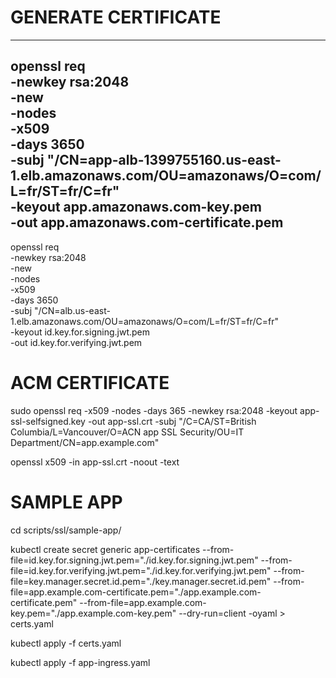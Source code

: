 # GENERATE CERTIFICATE 
---
openssl req \
-newkey rsa:2048 \
-new \
-nodes \
-x509 \
-days 3650 \
-subj "/CN=app-alb-1399755160.us-east-1.elb.amazonaws.com/OU=amazonaws/O=com/L=fr/ST=fr/C=fr" \
-keyout app.amazonaws.com-key.pem \
-out app.amazonaws.com-certificate.pem
----
openssl req \
-newkey rsa:2048 \
-new \
-nodes \
-x509 \
-days 3650 \
-subj "/CN=alb.us-east-1.elb.amazonaws.com/OU=amazonaws/O=com/L=fr/ST=fr/C=fr" \
-keyout id.key.for.signing.jwt.pem \
-out id.key.for.verifying.jwt.pem

# ACM CERTIFICATE
sudo openssl req -x509 -nodes -days 365 -newkey rsa:2048 -keyout app-ssl-selfsigned.key -out app-ssl.crt -subj "/C=CA/ST=British Columbia/L=Vancouver/O=ACN app SSL Security/OU=IT Department/CN=app.example.com"

openssl x509 -in app-ssl.crt -noout -text


# SAMPLE APP
cd scripts/ssl/sample-app/

kubectl create secret generic app-certificates --from-file=id.key.for.signing.jwt.pem="./id.key.for.signing.jwt.pem" --from-file=id.key.for.verifying.jwt.pem="./id.key.for.verifying.jwt.pem" --from-file=key.manager.secret.id.pem="./key.manager.secret.id.pem" --from-file=app.example.com-certificate.pem="./app.example.com-certificate.pem" --from-file=app.example.com-key.pem="./app.example.com-key.pem" --dry-run=client -oyaml > certs.yaml

kubectl apply -f certs.yaml 

kubectl apply -f app-ingress.yaml